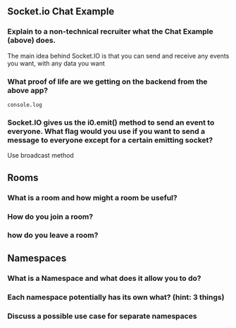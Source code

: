 
## Socket.io Chat Example

### Explain to a non-technical recruiter what the Chat Example (above) does.
The main idea behind Socket.IO is that you can send and receive any events you want, with any data you want

### What proof of life are we getting on the backend from the above app?
`console.log`

### Socket.IO gives us the i0.emit() method to send an event to everyone. What flag would you use if you want to send a message to everyone except for a certain emitting socket?
Use broadcast method

## Rooms

### What is a room and how might a room be useful?

### How do you join a room?

### how do you leave a room?


## Namespaces

### What is a Namespace and what does it allow you to do?

### Each namespace potentially has its own what? (hint: 3 things)

### Discuss a possible use case for separate namespaces
